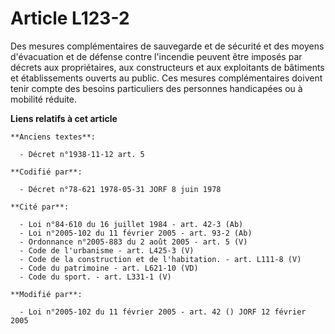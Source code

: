# Article L123-2

Des mesures complémentaires de sauvegarde et de sécurité et des moyens d'évacuation et de défense contre l'incendie peuvent
être imposés par décrets aux propriétaires, aux constructeurs et aux exploitants de bâtiments et établissements ouverts au
public. Ces mesures complémentaires doivent tenir compte des besoins particuliers des personnes handicapées ou à mobilité
réduite.

**Liens relatifs à cet article**

	**Anciens textes**:

	  - Décret n°1938-11-12 art. 5

	**Codifié par**:

	  - Décret n°78-621 1978-05-31 JORF 8 juin 1978

	**Cité par**:

	  - Loi n°84-610 du 16 juillet 1984 - art. 42-3 (Ab)
	  - Loi n°2005-102 du 11 février 2005 - art. 93-2 (Ab)
	  - Ordonnance n°2005-883 du 2 août 2005 - art. 5 (V)
	  - Code de l'urbanisme - art. L425-3 (V)
	  - Code de la construction et de l'habitation. - art. L111-8 (V)
	  - Code du patrimoine - art. L621-10 (VD)
	  - Code du sport. - art. L331-1 (V)

	**Modifié par**:

	  - Loi n°2005-102 du 11 février 2005 - art. 42 () JORF 12 février 2005
